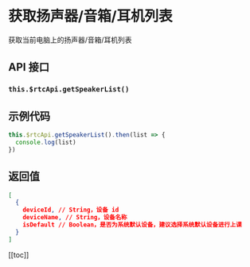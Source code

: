 # 获取扬声器/音箱/耳机列表 <BadgeTip text="异步接口" type="green"></BadgeTip>

获取当前电脑上的扬声器/音箱/耳机列表

## API 接口

### `this.$rtcApi.getSpeakerList()`

## 示例代码

```js
this.$rtcApi.getSpeakerList().then(list => {
  console.log(list)
})
```

## 返回值

```json
[
  {
    deviceId, // String，设备 id
    deviceName, // String，设备名称
    isDefault // Boolean，是否为系统默认设备，建议选择系统默认设备进行上课
  }
]
```

[[toc]]
